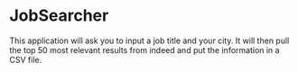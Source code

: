 # JobSearcher
This application will ask you to input a job title and your city. It will then pull the top 50 most relevant results from indeed and put the information in a CSV file.
